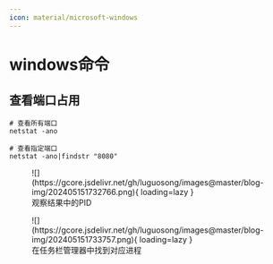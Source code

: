 ```yaml
---
icon: material/microsoft-windows
---
```


# windows命令

## 查看端口占用

```shell
# 查看所有端口
netstat -ano

# 查看指定端口
netstat -ano|findstr "8080"
```

<figure markdown="span">
  ![](https://gcore.jsdelivr.net/gh/luguosong/images@master/blog-img/202405151732766.png){ loading=lazy }
  <figcaption>观察结果中的PID</figcaption>
</figure>

<figure markdown="span">
  ![](https://gcore.jsdelivr.net/gh/luguosong/images@master/blog-img/202405151733757.png){ loading=lazy }
  <figcaption>在任务栏管理器中找到对应进程</figcaption>
</figure>
